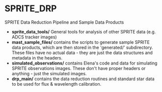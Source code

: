 # SPRITE_DRP
SPRITE Data Reduction Pipeline and Sample Data Products

* **sprite_data_tools/** General tools for analysis of other SPRITE data (e.g. ADCS tracker images)
* **mast_sample_files/** contains the scripts to generate sample SPRITE data products, which are then stored in the 'generated/' subdirectory. These files have no actual data - they are just the data structures and metadata in the headers. 
* **simulated_observations/** contains Elena's code and data for simulating SPRITE observations images. These don't have proper headers or anything - just the simulated images.
* **drp_main/** contains the data reduction routines and standard star data to be used for flux & wavelength calibration.